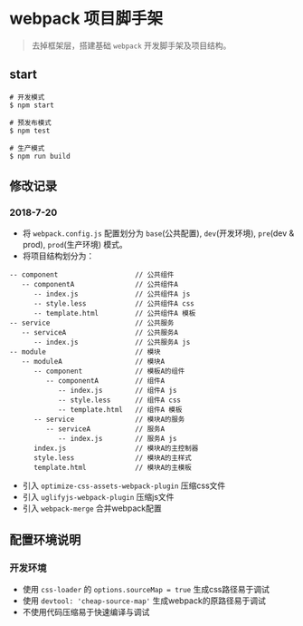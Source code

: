 # webpack 项目脚手架
> 去掉框架层，搭建基础 `webpack` 开发脚手架及项目结构。

## start

```
# 开发模式
$ npm start

# 预发布模式
$ npm test

# 生产模式
$ npm run build
```

## 修改记录

### 2018-7-20

 - 将 `webpack.config.js` 配置划分为 `base`(公共配置), `dev`(开发环境), `pre`(dev & prod), `prod`(生产环境) 模式。
 - 将项目结构划分为：
 ```
 -- component                   // 公共组件
    -- componentA               // 公共组件A
       -- index.js              // 公共组件A js
       -- style.less            // 公共组件A css
       -- template.html         // 公共组件A 模板
 -- service                     // 公共服务
    -- serviceA                 // 公共服务A
       -- index.js              // 公共服务A js
 -- module                      // 模块
    -- moduleA                  // 模块A
       -- component             // 模板A的组件
          -- componentA         // 组件A
             -- index.js        // 组件A js
             -- style.less      // 组件A css
             -- template.html   // 组件A 模板
       -- service               // 模块A的服务
          -- serviceA           // 服务A
             -- index.js        // 服务A js
       index.js                 // 模块A的主控制器
       style.less               // 模块A的主样式
       template.html            // 模块A的主模板
 ```
 - 引入 `optimize-css-assets-webpack-plugin` 压缩css文件
 - 引入 `uglifyjs-webpack-plugin` 压缩js文件
 - 引入 `webpack-merge` 合并webpack配置

## 配置环境说明

### 开发环境

 - 使用 `css-loader` 的 `options.sourceMap = true` 生成css路径易于调试
 - 使用 `devtool: 'cheap-source-map'` 生成webpack的原路径易于调试
 - 不使用代码压缩易于快速编译与调试